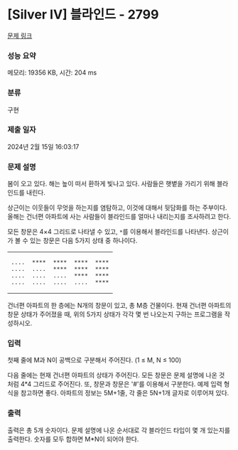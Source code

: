 # [Silver IV] 블라인드 - 2799 

[문제 링크](https://www.acmicpc.net/problem/2799) 

### 성능 요약

메모리: 19356 KB, 시간: 204 ms

### 분류

구현

### 제출 일자

2024년 2월 15일 16:03:17

### 문제 설명

<p>봄이 오고 있다. 해는 높이 떠서 환하게 빛나고 있다. 사람들은 햇볕을 가리기 위해 블라인드를 내린다.</p>

<p>상근이는 이웃들이 무엇을 하는지를 염탐하고, 이것에 대해서 뒷담화를 하는 주부이다. 올해는 건너편 아파트에 사는 사람들이 블라인드를 얼마나 내리는지를 조사하려고 한다. </p>

<p>모든 창문은 4×4 그리드로 나타낼 수 있고, <code>*</code>를 이용해서 블라인드를 나타낸다. 상근이가 볼 수 있는 창문은 다음 5가지 상태 중 하나이다.</p>

<table class="table table-bordered td-center">
	<tbody>
		<tr>
			<td>
			<pre>....
....
....
....</pre>
			</td>
			<td>
			<pre>****
....
....
​​​​​​​....</pre>
			</td>
			<td>
			<pre>****
****
....
​​​​​​​....</pre>
			</td>
			<td>
			<pre>****
****
****
​​​​​​​....</pre>
			</td>
			<td>
			<pre>****
****
****
​​​​​​​****</pre>
			</td>
		</tr>
	</tbody>
</table>

<p>건너편 아파트의 한 층에는 N개의 창문이 있고, 총 M층 건물이다. 현재 건너편 아파트의 창문 상태가 주어졌을 때, 위의 5가지 상태가 각각 몇 번 나오는지 구하는 프로그램을 작성하시오.</p>

### 입력 

 <p>첫째 줄에 M과 N이 공백으로 구분해서 주어진다. (1 ≤ M, N ≤ 100)</p>

<p>다음 줄에는 현재 건너편 아파트의 상태가 주어진다. 모든 창문은 문제 설명에 나온 것 처럼 4*4 그리드로 주어진다. 또, 창문과 창문은 '#'를 이용해서 구분한다. 예제 입력 형식을 참고하면 좋다. 아파트의 정보는 5M+1줄, 각 줄은 5N+1개 글자로 이루어져 있다.</p>

### 출력 

 <p>출력은 총 5개 숫자이다. 문제 설명에 나온 순서대로 각 블라인드 타입이 몇 개 있는지를 출력한다. 숫자를 모두 합하면 M*N이 되어야 한다.</p>

